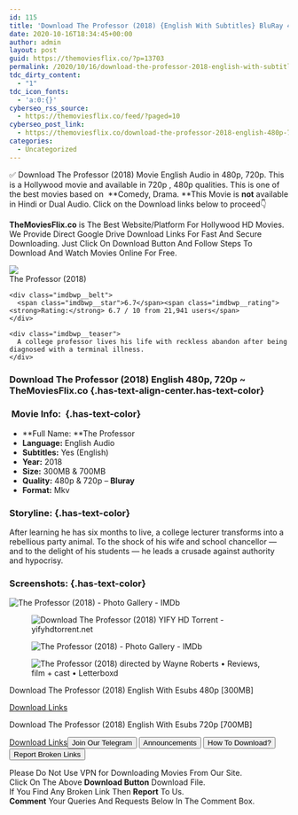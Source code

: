 ```yaml
---
id: 115
title: 'Download The Professor (2018) {English With Subtitles} BluRay 480p [300MB] || 720p [700MB]'
date: 2020-10-16T18:34:45+00:00
author: admin
layout: post
guid: https://themoviesflix.co/?p=13703
permalink: /2020/10/16/download-the-professor-2018-english-with-subtitles-bluray-480p-300mb-720p-700mb/
tdc_dirty_content:
  - "1"
tdc_icon_fonts:
  - 'a:0:{}'
cyberseo_rss_source:
  - https://themoviesflix.co/feed/?paged=10
cyberseo_post_link:
  - https://themoviesflix.co/download-the-professor-2018-english-480p-720p/
categories:
  - Uncategorized
---
```

✅ Download The Professor (2018) Movie&nbsp;English Audio in&nbsp;480p,&nbsp;720p. This is a Hollywood movie and available in&nbsp;720p&nbsp;,&nbsp;480p&nbsp;qualities. This is one of the best movies based on &nbsp;**Comedy,&nbsp;Drama.&nbsp;**This Movie is&nbsp;**not**&nbsp;available in Hindi or Dual Audio.&nbsp;Click on the Download links below to proceed👇

**TheMoviesFlix.co**&nbsp;is The Best Website/Platform For Hollywood HD Movies. We Provide Direct Google Drive Download Links For Fast And Secure Downloading. Just Click On Download Button And Follow Steps To Download And Watch Movies Online For Free.

<div class="imdbwp imdbwp--movie dark">
  <div class="imdbwp__thumb">
    <a class="imdbwp__link" target="_blank" title="The Professor" href="https://www.imdb.com/title/tt6865690/" rel="nofollow noopener noreferrer"><img class="imdbwp__img" src="https://m.media-amazon.com/images/M/MV5BNWU1NDgxNjktZmE0Ny00ZmE0LThhOTItODUxMTc5MWQwOTNhXkEyXkFqcGdeQXVyNjg3MDMxNzU@._V1_SX300.jpg" /></a>
  </div>
  
  <div class="imdbwp__content">
    <div class="imdbwp__header">
      <span class="imdbwp__title">The Professor</span> (2018)
    </div>
    
    <div class="imdbwp__belt">
      <span class="imdbwp__star">6.7</span><span class="imdbwp__rating"><strong>Rating:</strong> 6.7 / 10 from 21,941 users</span>
    </div>
    
    <div class="imdbwp__teaser">
      A college professor lives his life with reckless abandon after being diagnosed with a terminal illness.
    </div>
  </div>
</div>

### Download The Professor (2018) English 480p, 720p ~ TheMoviesFlix.co {.has-text-align-center.has-text-color}

### &nbsp;Movie Info:&nbsp; {.has-text-color}

  * **Full Name:&nbsp;**The Professor
  * **Language:**&nbsp;English Audio
  * **Subtitles:**&nbsp;Yes (English)
  * **Year:** 2018
  * **Size:**&nbsp;300MB & 700MB
  * **Quality:**&nbsp;480p & 720p –&nbsp;**Bluray**
  * **Format:**&nbsp;Mkv

### Storyline: {.has-text-color}

After learning he has six months to live, a college lecturer transforms into a rebellious party animal. To the shock of his wife and school chancellor — and to the delight of his students — he leads a crusade against authority and hypocrisy.

### Screenshots: {.has-text-color}<figure class="wp-block-image">

![The Professor (2018) - Photo Gallery - IMDb](https://m.media-amazon.com/images/M/MV5BNjE2NzllZjEtNTYyNy00ODk3LWFjNWUtMzQ3NDA4NTdhZTkxXkEyXkFqcGdeQXVyNjUwNzk3NDc@._V1_.jpg) </figure> <figure class="wp-block-image">![Download The Professor (2018) YIFY HD Torrent - yifyhdtorrent.net](https://media.yifyhdtorrent.net/films/images/2018/the-professor-2018-11948-screenshots-3.jpg)</figure> <figure class="wp-block-image">![The Professor (2018) - Photo Gallery - IMDb](https://m.media-amazon.com/images/M/MV5BN2ZhMDkzYzMtNmYzMi00Nzc1LThkYjMtZGY1OWRhODhjNWI0XkEyXkFqcGdeQXVyNjUwNzk3NDc@._V1_.jpg)</figure> <figure class="wp-block-image">![The Professor (2018) directed by Wayne Roberts • Reviews, film + cast • Letterboxd](https://a.ltrbxd.com/resized/sm/upload/wi/x2/aw/ag/the-professor-signature-entertainment-24th-june-7-1200-1200-675-675-crop-000000.jpg?k=e4dd613701)</figure> 

<p class="has-text-align-center has-text-color has-medium-font-size">
  Download The Professor (2018) English With Esubs 480p [300MB]
</p>

<span class="mb-center maxbutton-3-center"><span class="maxbutton-3-container mb-container"><a class="maxbutton-3 maxbutton maxbutton-post-button" target="_blank" rel="nofollow noopener noreferrer" href="https://coinquint.com/a13626/"><span class="mb-text">Download Links</span></a></span></span>

<p class="has-text-align-center has-text-color has-medium-font-size">
  Download The Professor (2018) English With Esubs 720p [700MB]
</p>

<span class="mb-center maxbutton-3-center"><span class="maxbutton-3-container mb-container"><a class="maxbutton-3 maxbutton maxbutton-post-button" target="_blank" rel="nofollow noopener noreferrer" href="https://coinquint.com/a13628/"><span class="mb-text">Download Links</span></a></span></span><a href="https://t.me/themoviesflixcom" target="_blank" data-wpel-link="external" rel="nofollow external noopener noreferrer"><button class="button button5">Join Our Telegram</button></a> <a href="https://themoviesflix.co/download-the-professor-2018-english-480p-720p/#" target="_blank" data-wpel-link="external" rel="nofollow external noopener noreferrer"><button class="button button5">Announcements</button></a> <a href="https://themoviesflix.com/how-to-download/" target="_blank" data-wpel-link="external" rel="nofollow external noopener noreferrer"><button class="button button5">How To Download?</button></a> <a href="https://themoviesflix.co/download-the-professor-2018-english-480p-720p/#" target="_blank" data-wpel-link="external" rel="nofollow external noopener noreferrer"><button class="button button5">Report Broken Links</button></a> 

<div class="alert alert-danger">
  Please Do Not Use VPN for Downloading Movies From Our Site.
</div>

<div class="alert alert-success">
  Click On The Above <strong>Download Button</strong> Download File.
</div>

<div class="alert alert-warning">
  If You Find Any Broken Link Then <strong>Report</strong> To Us.
</div>

<div class="alert alert-info">
  <strong>Comment</strong> Your Queries And Requests Below In The Comment Box.
</div>